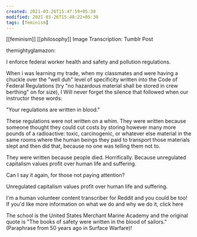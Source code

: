 ```yaml
---
created: 2021-03-26T15:47:59+05:30
modified: 2021-03-26T15:48:22+05:30
tags: [feminism]
---
```

[[feminism]]
[[philosophy]]
Image Transcription: Tumblr Post

themightyglamazon:

I enforce federal worker health and safety and pollution regulations. 

When i was learning my trade, when my classmates and were having a chuckle over the "well duh" level of specificity written into the Code of Federal Regulations (try "no hazardous material shall be stored in crew berthing" on for size), I Will never forget the silence that followed when our instructor these words: 

"Your regulations are written in blood."

These regulations were not written on a whim. They were written because someone thought they could cut costs by storing however many more pounds of a radioactive: toxic, carcinogenic, or whatever else material in the same rooms where the human beings they paid to transport those materials slept and then did that, because no one was telling them not to. 

They were written because people died. Horrifically. Because unregulated capitalism values profit over human life and suffering.

Can I say it again, for those not paying attention? 

Unregulated capitalism values profit over human life and suffering.

I'm a human volunteer content transcriber for Reddit and you could be too! If you'd like more information on what we do and why we do it, click here



The school is the United States Merchant Marine Academy and the original quote is "The books of safety were written in the blood of sailors." (Paraphrase from 50 years ago in Surface Warfare)!
